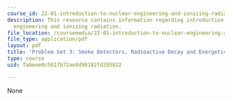 ```yaml
---
course_id: 22-01-introduction-to-nuclear-engineering-and-ionizing-radiation-fall-2015
description: This resource contains information regarding introduction to nuclear
  engineering and ionizing radiation.
file_location: /coursemedia/22-01-introduction-to-nuclear-engineering-and-ionizing-radiation-fall-2015/fabeee0c581fb72ae8d98182fd295822_MIT22_01F15_ps3.pdf
file_type: application/pdf
layout: pdf
title: 'Problem Set 3: Smoke Detectors, Radioactive Decay and Energetics'
type: course
uid: fabeee0c581fb72ae8d98182fd295822

---
```

None